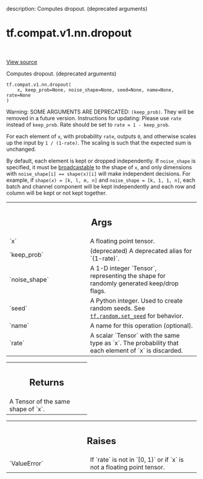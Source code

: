 description: Computes dropout. (deprecated arguments)

<div itemscope itemtype="http://developers.google.com/ReferenceObject">
<meta itemprop="name" content="tf.compat.v1.nn.dropout" />
<meta itemprop="path" content="Stable" />
</div>

# tf.compat.v1.nn.dropout

<!-- Insert buttons and diff -->

<table class="tfo-notebook-buttons tfo-api nocontent" align="left">

</table>

<a target="_blank" href="/code/stable/tensorflow/python/ops/nn_ops.py">View source</a>



Computes dropout. (deprecated arguments)

<pre class="devsite-click-to-copy prettyprint lang-py tfo-signature-link">
<code>tf.compat.v1.nn.dropout(
    x, keep_prob=None, noise_shape=None, seed=None, name=None, rate=None
)
</code></pre>



<!-- Placeholder for "Used in" -->

Warning: SOME ARGUMENTS ARE DEPRECATED: `(keep_prob)`. They will be removed in a future version.
Instructions for updating:
Please use `rate` instead of `keep_prob`. Rate should be set to `rate = 1 - keep_prob`.

For each element of `x`, with probability `rate`, outputs `0`, and otherwise
scales up the input by `1 / (1-rate)`. The scaling is such that the expected
sum is unchanged.

By default, each element is kept or dropped independently.  If `noise_shape`
is specified, it must be
[broadcastable](http://docs.scipy.org/doc/numpy/user/basics.broadcasting.html)
to the shape of `x`, and only dimensions with `noise_shape[i] == shape(x)[i]`
will make independent decisions.  For example, if `shape(x) = [k, l, m, n]`
and `noise_shape = [k, 1, 1, n]`, each batch and channel component will be
kept independently and each row and column will be kept or not kept together.

<!-- Tabular view -->
 <table class="responsive fixed orange">
<colgroup><col width="214px"><col></colgroup>
<tr><th colspan="2"><h2 class="add-link">Args</h2></th></tr>

<tr>
<td>
`x`
</td>
<td>
A floating point tensor.
</td>
</tr><tr>
<td>
`keep_prob`
</td>
<td>
(deprecated) A deprecated alias for `(1-rate)`.
</td>
</tr><tr>
<td>
`noise_shape`
</td>
<td>
A 1-D integer `Tensor`, representing the
shape for randomly generated keep/drop flags.
</td>
</tr><tr>
<td>
`seed`
</td>
<td>
A Python integer. Used to create random seeds. See
<a href="../../../../tf/random/set_seed.md"><code>tf.random.set_seed</code></a> for behavior.
</td>
</tr><tr>
<td>
`name`
</td>
<td>
A name for this operation (optional).
</td>
</tr><tr>
<td>
`rate`
</td>
<td>
A scalar `Tensor` with the same type as `x`. The probability that each
element of `x` is discarded.
</td>
</tr>
</table>



<!-- Tabular view -->
 <table class="responsive fixed orange">
<colgroup><col width="214px"><col></colgroup>
<tr><th colspan="2"><h2 class="add-link">Returns</h2></th></tr>
<tr class="alt">
<td colspan="2">
A Tensor of the same shape of `x`.
</td>
</tr>

</table>



<!-- Tabular view -->
 <table class="responsive fixed orange">
<colgroup><col width="214px"><col></colgroup>
<tr><th colspan="2"><h2 class="add-link">Raises</h2></th></tr>

<tr>
<td>
`ValueError`
</td>
<td>
If `rate` is not in `[0, 1)` or if `x` is not a floating
point tensor.
</td>
</tr>
</table>

